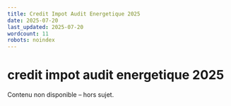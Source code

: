 ```yaml
---
title: Credit Impot Audit Energetique 2025
date: 2025-07-20
last_updated: 2025-07-20
wordcount: 11
robots: noindex
---
```


# credit impot audit energetique 2025

Contenu non disponible – hors sujet.